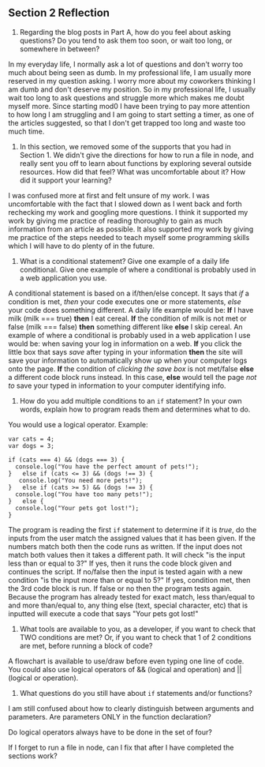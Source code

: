 ## Section 2 Reflection

1. Regarding the blog posts in Part A, how do you feel about asking questions? Do you tend to ask them too soon, or wait too long, or somewhere in between?

In my everyday life, I normally ask a lot of questions and don't worry too much about being seen as dumb. In my professional life, I am usually more reserved in my question asking. I worry more about my coworkers thinking I am dumb and don't deserve my position. So in my professional life, I usually wait too long to ask questions and struggle more which makes me doubt myself more. Since starting mod0 I have been trying to pay more attention to how long I am struggling and I am going to start setting a timer, as one of the articles suggested, so that I don't get trapped too long and waste too much time.

1. In this section, we removed some of the supports that you had in Section 1. We didn't give the directions for how to run a file in node, and really sent you off to learn about functions by exploring several outside resources. How did that feel? What was uncomfortable about it? How did it support your learning?

I was confused more at first and felt unsure of my work. I was uncomfortable with the fact that I slowed down as I went back and forth rechecking my work and googling more questions. I think it supported my work by giving me practice of reading thoroughly to gain as much information from an article as possible. It also supported my work by giving me practice of the steps needed to teach myself some programming skills which I will have to do plenty of in the future.

1. What is a conditional statement? Give one example of a daily life conditional. Give one example of where a conditional is probably used in a web application you use.

A conditional statement is based on a if/then/else concept. It says that *if* a condition is met, *then* your code executes one or more statements, *else* your code does something different. A daily life example would be: **If** I have milk (milk === true) **then** I eat cereal. **If** the condition of milk is not met or false (milk === false) **then** something different like **else** I skip cereal.  An example of where a conditional is probably used in a web application I use would be: when saving your log in information on a web. **If** you click the little box that says *save* after typing in your information **then** the site will save your information to automatically show up when your computer logs onto the page. **If** the condition of *clicking the save box* is not met/false **else** a different code block runs instead. In this case, **else** would tell the page _not to_ save your typed in information to your computer identifying info.    

1. How do you add multiple conditions to an `if` statement? In your own words, explain how to program reads them and determines what to do.

You would use a logical operator. Example:

```
var cats = 4;
var dogs = 3;

if (cats === 4) && (dogs === 3) {
  console.log("You have the perfect amount of pets!");
}   else if (cats <= 3) && (dogs !== 3) {
   console.log("You need more pets!");
}   else if (cats >= 5) && (dogs !== 3) {
  console.log("You have too many pets!");
}   else {
  console.log("Your pets got lost!");  
}
```

The program is reading the first `if` statement to determine if it is *true*, do the inputs from the user match the assigned values that it has been given. If the numbers match both then the code runs as written. If the input does not match both values then it takes a different path. It will check "is the input less than or equal to 3?" If yes, then it runs the code block given and continues the script. If no/false then the input is tested again with a new condition "is the input more than or equal to 5?" If yes, condition met, then the 3rd code block is run. If false or no then the program tests again. Because the program has already tested for exact match, less than/equal to and more than/equal to, any thing else (text, special character, etc) that is inputted will execute a code that says "Your pets got lost!"  

1. What tools are available to you, as a developer, if you want to check that TWO conditions are met? Or, if you want to check that 1 of 2 conditions are met, before running a block of code?

A flowchart is available to use/draw before even typing one line of code. You could also use logical operators of && (logical and operation) and || (logical or operation). 

1. What questions do you still have about `if` statements and/or functions?

I am still confused about how to clearly distinguish between arguments and parameters. Are parameters ONLY in the function declaration?

Do logical operators always have to be done in the set of four?

If I forget to run a file in node, can I fix that after I have completed the sections work?
